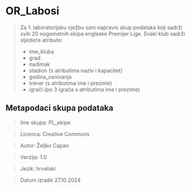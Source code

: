# OR_Labosi
>Za 1. laboratorijsku vježbu sam napravio skup podataka koji sadrži svih 20 nogometnih ekipa engleske Premijer Lige.
>Svaki klub sadrži sljedeće atribute:
>
> - ime_kluba
> - grad
> - nadimak
> - stadion (s atributima naziv i kapacitet)
> - godina_osnivanja
> - trener (s atributima ime i prezime)
> - igrači (po 3 igrača s atributima ime i prezime)

## Metapodaci skupa podataka
> Ime skupa: PL_ekipe

> Licenca: Creative Commons

> Autor: Željko Capan

> Verzija: 1.0

> Jezik: hrvatski

> Datum izrade 27.10.2024



